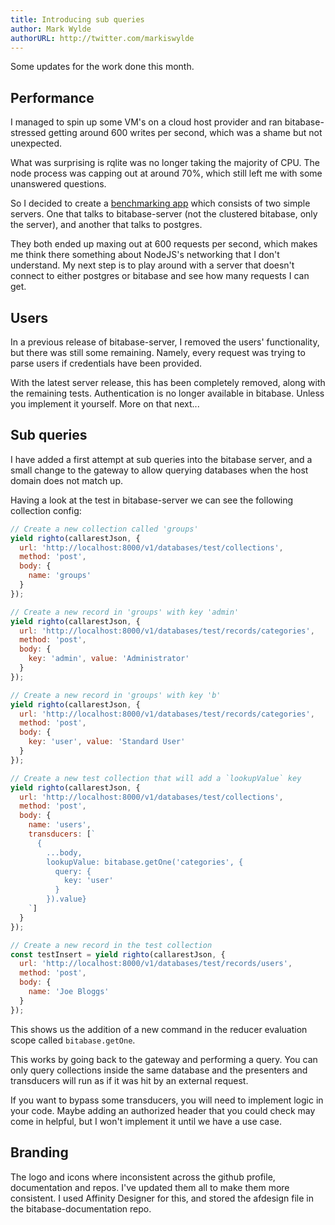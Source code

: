 ```yaml
---
title: Introducing sub queries
author: Mark Wylde
authorURL: http://twitter.com/markiswylde
---
```


Some updates for the work done this month.

## Performance
I managed to spin up some VM's on a cloud host provider and ran bitabase-stressed getting around 600 writes per second, which was a shame but not unexpected.

What was surprising is rqlite was no longer taking the majority of CPU. The node process was capping out at around 70%, which still left me with some unanswered questions.

So I decided to create a [benchmarking app](https://github.com/bitabase/barely-benchmarked) which consists of two simple servers. One that talks to bitabase-server (not the clustered bitabase, only the server), and another that talks to postgres.

They both ended up maxing out at 600 requests per second, which makes me think there something about NodeJS's networking that I don't understand. My next step is to play around with a server that doesn't connect to either postgres or bitabase and see how many requests I can get.

## Users
In a previous release of bitabase-server, I removed the users' functionality, but there was still some remaining. Namely, every request was trying to parse users if credentials have been provided.

With the latest server release, this has been completely removed, along with the remaining tests. Authentication is no longer available in bitabase. Unless you implement it yourself. More on that next...

## Sub queries
I have added a first attempt at sub queries into the bitabase server, and a small change to the gateway to allow querying databases when the host domain does not match up.

Having a look at the test in bitabase-server we can see the following collection config:

```javascript
// Create a new collection called 'groups'
yield righto(callarestJson, {
  url: 'http://localhost:8000/v1/databases/test/collections',
  method: 'post',
  body: {
    name: 'groups'
  }
});

// Create a new record in 'groups' with key 'admin'
yield righto(callarestJson, {
  url: 'http://localhost:8000/v1/databases/test/records/categories',
  method: 'post',
  body: {
    key: 'admin', value: 'Administrator'
  }
});

// Create a new record in 'groups' with key 'b'
yield righto(callarestJson, {
  url: 'http://localhost:8000/v1/databases/test/records/categories',
  method: 'post',
  body: {
    key: 'user', value: 'Standard User'
  }
});

// Create a new test collection that will add a `lookupValue` key
yield righto(callarestJson, {
  url: 'http://localhost:8000/v1/databases/test/collections',
  method: 'post',
  body: {
    name: 'users',
    transducers: [`
      {
        ...body,
        lookupValue: bitabase.getOne('categories', {
          query: {
            key: 'user'
          }
        }).value}
    `]
  }
});

// Create a new record in the test collection
const testInsert = yield righto(callarestJson, {
  url: 'http://localhost:8000/v1/databases/test/records/users',
  method: 'post',
  body: {
    name: 'Joe Bloggs'
  }
});
```

This shows us the addition of a new command in the reducer evaluation scope called `bitabase.getOne`.

This works by going back to the gateway and performing a query. You can only query collections inside the same database and the presenters and transducers will run as if it was hit by an external request.

If you want to bypass some transducers, you will need to implement logic in your code. Maybe adding an authorized header that you could check may come in helpful, but I won't implement it until we have a use case.

## Branding
The logo and icons where inconsistent across the github profile, documentation and repos. I've updated them all to make them more consistent. I used Affinity Designer for this, and stored the afdesign file in the bitabase-documentation repo.

